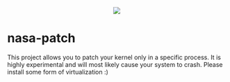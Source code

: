 <center><img src="https://i.imgur.com/nMJp1oA.png"/></center>

# nasa-patch

This project allows you to patch your kernel only in a specific process. It is highly experimental and will most likely cause your system to crash. Please install some form of virtualization :)